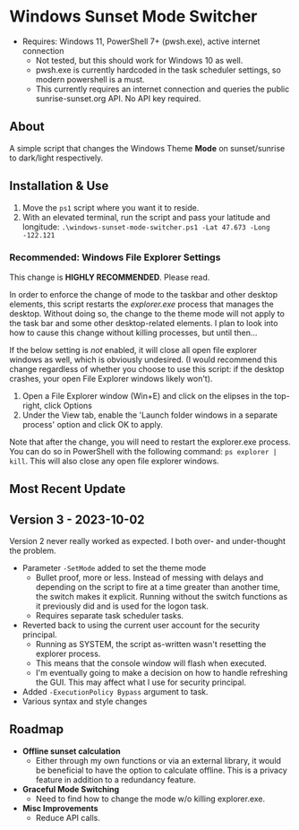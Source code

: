 # Windows Sunset Mode Switcher

- Requires: Windows 11, PowerShell 7+ (pwsh.exe), active internet connection
  - Not tested, but this should work for Windows 10 as well.
  - pwsh.exe is currently hardcoded in the task scheduler settings, so modern powershell is a must.
  - This currently requires an internet connection and queries the public sunrise-sunset.org API. No API key required.

## About

A simple script that changes the Windows Theme **Mode** on sunset/sunrise to dark/light respectively.

## Installation & Use

1. Move the `ps1` script where you want it to reside.
2. With an elevated terminal, run the script and pass your latitude and longitude: `.\windows-sunset-mode-switcher.ps1 -Lat 47.673 -Long -122.121`

### Recommended: Windows File Explorer Settings

This change is **HIGHLY RECOMMENDED**. Please read.

In order to enforce the change of mode to the taskbar and other desktop elements, this script restarts the *explorer.exe* process that manages the desktop. Without doing so, the change to the theme mode will not apply to the task bar and some other desktop-related elements. I plan to look into how to cause this change without killing processes, but until then...

If the below setting is *not* enabled, it will close all open file explorer windows as well, which is obviously undesired. (I would recommend this change regardless of whether you choose to use this script: if the desktop crashes, your open File Explorer windows likely won't).

1. Open a File Explorer window (Win+E) and click on the elipses in the top-right, click Options
2. Under the View tab, enable the 'Launch folder windows in a separate process' option and click OK to apply.

Note that after the change, you will need to restart the explorer.exe process. You can do so in PowerShell with the following command: `ps explorer | kill`. This will also close any open file explorer windows.

## Most Recent Update

## Version 3 - 2023-10-02

Version 2 never really worked as expected. I both over- and under-thought the problem.

- Parameter `-SetMode` added to set the theme mode
  - Bullet proof, more or less. Instead of messing with delays and depending on the script to fire at a time greater than another time, the switch makes it explicit. Running without the switch functions as it previously did and is used for the logon task.
  - Requires separate task scheduler tasks.
- Reverted back to using the current user account for the security principal.
  - Running as SYSTEM, the script as-written wasn't resetting the explorer process.
  - This means that the console window will flash when executed.
  - I'm eventually going to make a decision on how to handle refreshing the GUI. This may affect what I use for security principal.
- Added `-ExecutionPolicy Bypass` argument to task.
- Various syntax and style changes

## Roadmap

- **Offline sunset calculation**
  - Either through my own functions or via an external library, it would be beneficial to have the option to calculate offline. This is a privacy feature in addition to a redundancy feature.
- **Graceful Mode Switching**
  - Need to find how to change the mode w/o killing explorer.exe.
- **Misc Improvements**
  - Reduce API calls.
